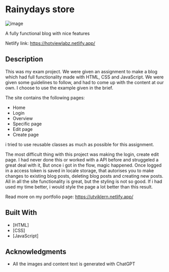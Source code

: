 # Rainydays store

![image](https://imagizer.imageshack.com/v2/952x501q50/r/923/rZ0ECF.png)

A fully functional blog with nice features

Netlify link: https://hotviewlabz.netlify.app/

## Description

This was my exam project. We were given an assignment to make a blog which had full functionality made with HTML, CSS and JavaScript.
We were given some guidelines to follow, and had to come up with the content at our own. I choose to use the example given in the brief.

The site contains the following pages:
- Home
- Login
- Overview
- Specific page
- Edit page
- Create page

i tried to use reusable classes as much as possible for this assignment.

The most difficult thing with this project was making the login, create edit page. I had never done this or worked with a API before and struggeled a great deal with it,
But once i got in the flow, magic happened. Once logged in a access token is saved in locale storage, that autorises you to make changes to existing blog posts,
deleting blog posts and creating new posts. All in all the site functionality is great, but the styling is not so good. If i had used my time better, i would
style the page a lot better than this result.

Read more on my portfolio page: https://utviklern.netlify.app/



## Built With

- [HTML]
- [CSS]
- [JavaScript]




## Acknowledgments

* All the images and content text is generated with ChatGPT

